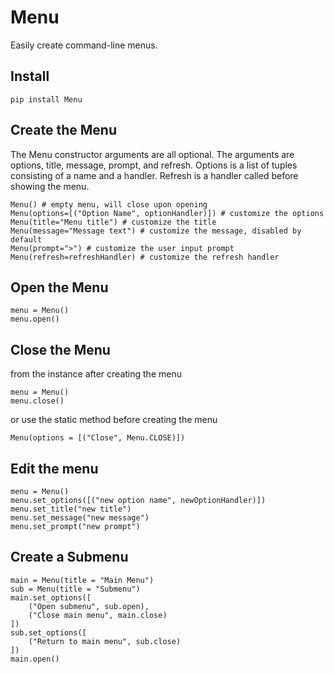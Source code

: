 # Menu

Easily create command-line menus.


Install
-

    pip install Menu

Create the Menu
-

The Menu constructor arguments are all optional. The arguments are options, title, message, prompt, and refresh. Options is a list of tuples consisting of a name and a handler. Refresh is a handler called before showing the menu.

	Menu() # empty menu, will close upon opening
	Menu(options=[("Option Name", optionHandler)]) # customize the options
	Menu(title="Menu title") # customize the title
	Menu(message="Message text") # customize the message, disabled by default
	Menu(prompt=">") # customize the user input prompt
	Menu(refresh=refreshHandler) # customize the refresh handler

Open the Menu
-

    menu = Menu()
    menu.open()

Close the Menu
-
from the instance after creating the menu

    menu = Menu()
    menu.close()

or use the static method before creating the menu

    Menu(options = [("Close", Menu.CLOSE)])

Edit the menu
-

    menu = Menu()
    menu.set_options([("new option name", newOptionHandler)])
    menu.set_title("new title")
    menu.set_message("new message")
    menu.set_prompt("new prompt")

Create a Submenu
-

	main = Menu(title = "Main Menu")
    sub = Menu(title = "Submenu")
    main.set_options([
        ("Open submenu", sub.open),
        ("Close main menu", main.close)
    ])
    sub.set_options([
        ("Return to main menu", sub.close)
    ])
    main.open()
